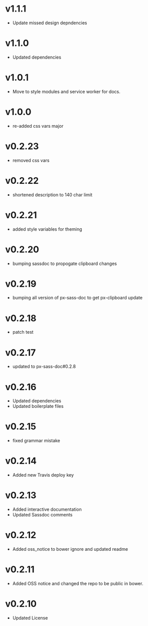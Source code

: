 v1.1.1
==================
* Update missed design depndencies

v1.1.0
==================
* Updated dependencies

v1.0.1
==================
* Move to style modules and service worker for docs.

v1.0.0
==================
* re-added css vars major

v0.2.23
==================
* removed css vars

v0.2.22
==================
* shortened description to 140 char limit

v0.2.21
==================
* added style variables for theming

v0.2.20
==================
* bumping sassdoc to propogate clipboard changes

v0.2.19
==================
* bumping all version of px-sass-doc to get px-clipboard update

v0.2.18
==================
* patch test

v0.2.17
==============================
* updated to px-sass-doc#0.2.8

v0.2.16
==============================
* Updated dependencies
* Updated boilerplate files

v0.2.15
==============================
* fixed grammar mistake

v0.2.14
==============================
* Added new Travis deploy key

v0.2.13
==============================
* Added interactive documentation
* Updated Sassdoc comments

v0.2.12
==============================
* Added oss_notice to bower ignore and updated readme

v0.2.11
==============================
* Added OSS notice and changed the repo to be public in bower.

v0.2.10
========================
* Updated License
